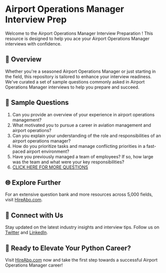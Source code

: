 # Airport Operations Manager Interview Prep

Welcome to the Airport Operations Manager Interview Preparation ! This resource is designed to help you ace your Airport Operations Manager interviews with confidence.

## 🚀 Overview

Whether you're a seasoned Airport Operations Manager or just starting in the field, this repository is tailored to enhance your interview readiness. We've curated a set of sample questions commonly asked in Airport Operations Manager interviews to help you prepare and succeed.

## 📝 Sample Questions

1. Can you provide an overview of your experience in airport operations management?
2. What motivated you to pursue a career in aviation management and airport operations?
3. Can you explain your understanding of the role and responsibilities of an airport operations manager?
4. How do you prioritize tasks and manage conflicting priorities in a fast-paced airport environment?
5. Have you previously managed a team of employees? If so, how large was the team and what were your key responsibilities?
6. [CLICK HERE FOR MORE QUESTIONS](https://hireabo.com/job/23_3_4/Airport%20Operations%20Manager)

## 🌐 Explore Further

For an extensive question bank and more resources across 5,000 fields, visit [HireAbo.com](https://www.hireabo.com).

## 📱 Connect with Us

Stay updated on the latest industry insights and interview tips. Follow us on [Twitter](https://twitter.com/hireabo) and [LinkedIn](https://www.linkedin.com/in/hire-abo-3609972a8/).

## 🚀 Ready to Elevate Your Python Career?

Visit [HireAbo.com](https://www.hireabo.com) now and take the first step towards a successful Airport Operations Manager career!